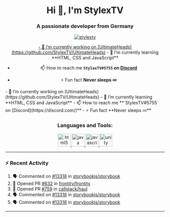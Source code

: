 <h1 align="center">Hi 👋, I'm StylexTV</h1>
<h3 align="center">A passionate developer from Germany</h3>

<p align="center"> <a href="https://github.com/ryo-ma/github-profile-trophy"><img src="https://github-profile-trophy.vercel.app/?username=stylextv&rank=SECRET,SSS,SS,S,AAA" alt="stylextv" /></a> </p>

<div align="center">
  <a href="https://www.w3.org/html/" target="_blank">- 🔭 I’m currently working on [UltimateHeads](https://github.com/StylexTV/UltimateHeads)</a>
  - 🌱 I’m currently learning **HTML, CSS and JavaScript**

- 📫 How to reach me **`StylexTV#5755` on [Discord](https://discord.com/)**

- ⚡ Fun fact **Never sleeps 💤**
</div>
- 🔭 I’m currently working on [UltimateHeads](https://github.com/StylexTV/UltimateHeads)
- 🌱 I’m currently learning **HTML, CSS and JavaScript**
- 📫 How to reach me **`StylexTV#5755` on [Discord](https://discord.com/)**
- ⚡ Fun fact **Never sleeps 💤**


<h3 align="center">Languages and Tools:</h3>
<p align="center"> <a href="https://www.w3.org/html/" target="_blank"> <img src="https://devicons.github.io/devicon/devicon.git/icons/html5/html5-original-wordmark.svg" alt="html5" width="40" height="40"/> </a> <a href="https://www.java.com" target="_blank"> <img src="https://devicons.github.io/devicon/devicon.git/icons/java/java-original-wordmark.svg" alt="java" width="40" height="40"/> </a> <a href="https://developer.mozilla.org/en-US/docs/Web/JavaScript" target="_blank"> <img src="https://devicons.github.io/devicon/devicon.git/icons/javascript/javascript-original.svg" alt="javascript" width="40" height="40"/> </a> <a href="https://unity.com/" target="_blank"> <img src="https://www.vectorlogo.zone/logos/unity3d/unity3d-icon.svg" alt="unity" width="40" height="40"/> </a> </p>

---

### :zap: Recent Activity

<!--START_SECTION:activity-->
1. 🗣 Commented on [#13318](https://github.com/storybookjs/storybook/issues/13318) in [storybookjs/storybook](https://github.com/storybookjs/storybook)
2. 💪 Opened PR [#632](https://github.com/frontity/frontity/pull/632) in [frontity/frontity](https://github.com/frontity/frontity)
3. 💪 Opened PR [#759](https://github.com/callstack/haul/pull/759) in [callstack/haul](https://github.com/callstack/haul)
4. 🗣 Commented on [#13318](https://github.com/storybookjs/storybook/issues/13318) in [storybookjs/storybook](https://github.com/storybookjs/storybook)
5. 🗣 Commented on [#13318](https://github.com/storybookjs/storybook/issues/13318) in [storybookjs/storybook](https://github.com/storybookjs/storybook)
<!--END_SECTION:activity-->

---
